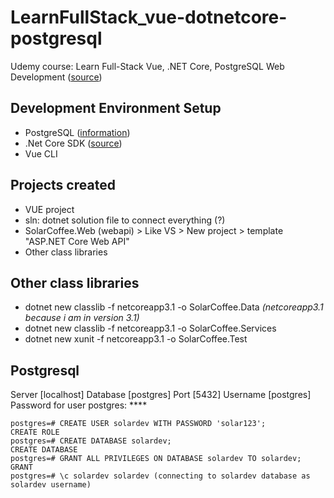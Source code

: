 # LearnFullStack_vue-dotnetcore-postgresql
Udemy course: Learn Full-Stack Vue, .NET Core, PostgreSQL Web Development ([source](https://www.udemy.com/course/learn-full-stack-vue-net-core-postgres))

## Development Environment Setup
* PostgreSQL ([information](https://www.postgresql.org/download/))
* .Net Core SDK ([source](https://dotnet.microsoft.com/download))
* Vue CLI

## Projects created
* VUE project
* sln: dotnet solution file to connect everything (?)
* SolarCoffee.Web (webapi) > Like VS > New project > template "ASP.NET Core Web API"
* Other class libraries

## Other class libraries
* dotnet new classlib -f netcoreapp3.1 -o SolarCoffee.Data *(netcoreapp3.1 because i am in version 3.1)*
* dotnet new classlib -f netcoreapp3.1 -o SolarCoffee.Services
* dotnet new xunit -f netcoreapp3.1 -o SolarCoffee.Test

## Postgresql
Server [localhost]
Database [postgres]
Port [5432]
Username [postgres]
Password for user postgres: ****
```
postgres=# CREATE USER solardev WITH PASSWORD 'solar123';
CREATE ROLE
postgres=# CREATE DATABASE solardev;
CREATE DATABASE
postgres=# GRANT ALL PRIVILEGES ON DATABASE solardev TO solardev;
GRANT
postgres=# \c solardev solardev (connecting to solardev database as solardev username)
```